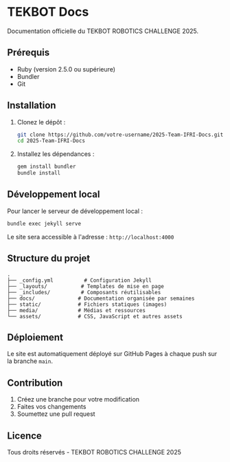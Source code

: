# TEKBOT Docs

Documentation officielle du TEKBOT ROBOTICS CHALLENGE 2025.

## Prérequis

- Ruby (version 2.5.0 ou supérieure)
- Bundler
- Git

## Installation

1. Clonez le dépôt :
   ```bash
   git clone https://github.com/votre-username/2025-Team-IFRI-Docs.git
   cd 2025-Team-IFRI-Docs
   ```

2. Installez les dépendances :
   ```bash
   gem install bundler
   bundle install
   ```

## Développement local

Pour lancer le serveur de développement local :

```bash
bundle exec jekyll serve
```

Le site sera accessible à l'adresse : `http://localhost:4000`

## Structure du projet

```
.
├── _config.yml          # Configuration Jekyll
├── _layouts/           # Templates de mise en page
├── _includes/          # Composants réutilisables
├── docs/              # Documentation organisée par semaines
├── static/            # Fichiers statiques (images)
├── media/             # Médias et ressources
└── assets/            # CSS, JavaScript et autres assets
```

## Déploiement

Le site est automatiquement déployé sur GitHub Pages à chaque push sur la branche `main`.

## Contribution

1. Créez une branche pour votre modification
2. Faites vos changements
3. Soumettez une pull request

## Licence

Tous droits réservés - TEKBOT ROBOTICS CHALLENGE 2025
